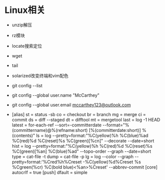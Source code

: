 # Linux相关
- unzip解压

- rz模块

- locate搜索定位

- wget

- tail

- solarized改变终端和vim配色

- git config --list

- git config --global user.name "McCarthey"

- git config --global user.email mccarthey123@outlook.com

- [alias]
st = status -sb
co = checkout
br = branch
mg = merge
ci = commit
ds = diff --staged
dt = difftool
mt = mergetool
last = log -1 HEAD
latest = for-each-ref --sort=-committerdate --format=\"%(committername)@%(refname:short) [%(committerdate:short)] %(contents)\"
ls = log --pretty=format:\"%C(yellow)%h %C(blue)%ad %C(red)%d %C(reset)%s %C(green)[%cn]\" --decorate --date=short
hist = log --pretty=format:\"%C(yellow)%h %C(red)%d %C(reset)%s %C(green)[%an] %C(blue)%ad\" --topo-order --graph --date=short
type = cat-file -t
dump = cat-file -p
lg = log --color --graph --pretty=format:'%Cred%h%Creset -%C(yellow)%d%Creset %s %Cgreen(%cr) %C(bold blue)<%an>%Creset' --abbrev-commit
[core]
autocrlf = true
[push]
dfault = simple
